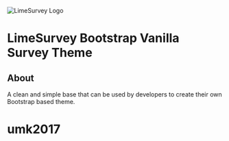 ![LimeSurvey Logo](https://www.limesurvey.org/images/logos/logo_main.png)
# LimeSurvey Bootstrap Vanilla Survey Theme

## About
A clean and simple base that can be used by developers to create their own Bootstrap based theme.
# umk2017
